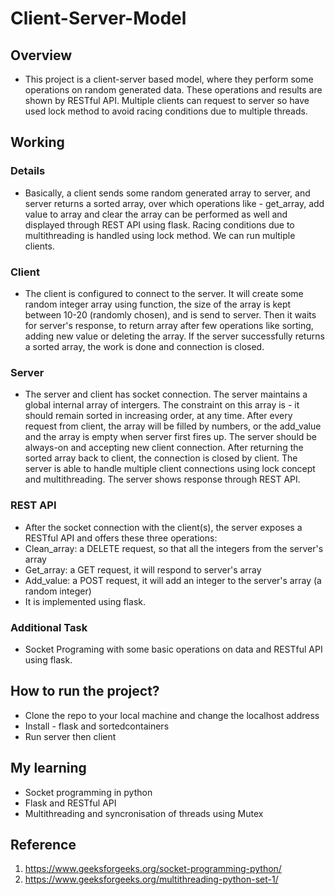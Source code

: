 # Client-Server-Model
## Overview

- This project is a client-server based model, where they perform some operations on random generated data. These operations and results are shown by RESTful API. Multiple clients can request to server so have used lock method to avoid racing conditions due to multiple threads. 


## Working 

### Details

- Basically, a client sends some random generated array to server, and server returns a sorted array, over which operations like - get_array, add value to array and clear the array can be performed as well and displayed through REST API using flask. Racing conditions due to multithreading is handled using lock method. We can run multiple clients. 

### Client 

-  The client is configured to connect to the server. It will create some random integer array using function, the size of the array is kept between 10-20 (randomly chosen), and is send to server. Then it waits for server's response, to return array after few operations like sorting, adding new value or deleting the array. If the server successfully returns a sorted array, the work is done and connection is closed. 

### Server

- The server and client has socket connection. The server maintains a global internal array of intergers. The constraint on this array is - it should remain sorted in increasing order, at any time. After every request from client, the array will be filled by numbers, or the add_value and the array is empty when server first fires up. The server should be always-on and accepting new client connection. After returning the sorted array back to client, the connection is closed by client. The server is able to handle multiple client connections using lock concept and multithreading. The server shows response through REST API.

### REST API

- After the socket connection with the client(s), the server exposes a RESTful API and offers these three operations:
- Clean_array: a DELETE request, so that all the integers from the server's array
- Get_array: a GET request, it will respond to server's array
- Add_value: a POST request, it will add an integer to the server's array (a random integer)
- It is implemented using flask.

### Additional Task

- Socket Programing with some basic  operations on data and RESTful API using flask.

## How to run the project?

- Clone the repo to your local machine and change the localhost address
- Install - flask and sortedcontainers
- Run server then client


## My learning

- Socket programming in python
- Flask and RESTful API
- Multithreading and syncronisation of threads using Mutex

## Reference

1. https://www.geeksforgeeks.org/socket-programming-python/ 
2. https://www.geeksforgeeks.org/multithreading-python-set-1/



